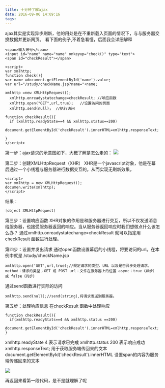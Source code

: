 ```yaml
---
title: 十分钟了解ajax
date: 2016-09-06 14:09:16
tags:
---
```

ajax其实是实现异步刷新，他的用处是在不重新载入页面的情况下，与与服务器交换数据并更新网页。
看下面的例子,不着急看懂，后面我会详细解释
```
<span>输入账号</span>
<input id="name" name="name" onkeyup="check()" type="text">  
<span id="checkResult"></span>
```

```
<script>
var xmlhttp;
function check(){
var name =document.getElementById('name').value;
var url="/study/checkName.jsp?name="+name;

xmlhttp =new XMLHttpRequest(); 
  xmlhttp.onreadystatechange=checkResult; //响应函数
  xmlhttp.open("GET",url,true);   //设置访问的页面
  xmlhttp.send(null);  //执行访问

function checkResult(){
  if (xmlhttp.readyState==4 && xmlhttp.status==200)
    document.getElementById('checkResult').innerHTML=xmlhttp.responseText;
  
}
</script>
```
第一步：ajax请求的示意图如下，大概了解是怎么走的：
![](https://user-gold-cdn.xitu.io/2018/12/21/167cf29b4557b6c0?w=495&h=345&f=png&s=23735)

第二步：创建XMLHttpRequest（XHR）
XHR是一个javascript对象，他是在幕后通过一个小线程与服务器进行数据交互的，从而实现无刷新效果。
```
<script>
var xmlhttp = new XMLHttpRequest();
documen.write(xmlhttp);
</script>
```
结果：
```
[object XMLHttpRequest]
```

第三步：设置响应函数
XHR对象的作用是和服务器进行交互，所以不仅发送消息给服务器，也接受服务器返回的响应。当从服务器返回响应时我们想做点什么该怎么办？
通过xmlhttp.onreadystatechange=checkResult 就可以指定用checkResult 函数进行处理。

第四步：设置并发出请求
通过open函数设置幕后的小线程，将要访问的url。在本例中就是 /study/checkName.jsp
```
xmlhttp.open('GET',url,true);//规定请求的类型、URL 以及是否异步处理请求。method：请求的类型；GET 或 POST url：文件在服务器上的位置 async：true（异步）或 false（同步）
```
通过send函数进行实际的访问
```
xmlhttp.send(null);//send(string),将请求发送到服务器。
```

第五步：处理响应信息
在checkResult 函数中处理响应
```
function checkResult(){
  if(xmlhttp.readyStats==4 && xmlhttp.status ==200)
   document.getElementById('checkResult').innerHTML=xmlhttp.responseText;
}
```
xmlhttp.readyState 4 表示请求已完成
xmlhttp.status 200 表示响应成功
xmlhttp.responseText; 用于获取服务端传回来的文本
document.getElementById('checkResult').innerHTML 设置span的内容为服务端传递回来的文本



![](https://user-gold-cdn.xitu.io/2018/12/21/167cf29b456d09ab?w=605&h=268&f=jpeg&s=21414)

再返回来看第一段代码，是不是就理解了呢